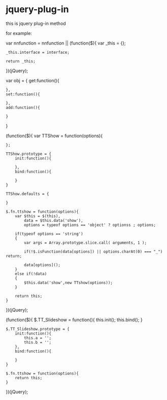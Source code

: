 jquery-plug-in
==============

this is jquery plug-in method


for example:

var nnfunction = nnfunction || (function($){
  var _this = {};
	
	_this.interface = interface;
	
	return _this;
})(jQuery);


var obj = {
	get:function(){
	
	},
	set:function(){
	
	},
	add:function(){
	
	}
}

(function($){
	var TTShow = function(options){
	
	};
	
	TTShow.prototype = {
		init:function(){
		
		},
		bind:function(){
		
		}
	}
	
	TTShow.defaults = {
	
	}
	
	$.fn.ttshow = function(options){
		var $this = $(this),
			data = $this.data('show'),
			options = typeof options == 'object' ? optionss ; options;
			
		if(typeof options == 'string')
		{
			var args = Array.prototype.slice.call( arguments, 1 );
			
			if(!$.isFunction(data[options]) || options.charAt(0) === "_") return;
			
			data[options]();
		}
		else if(!data)
		{
			$this.data('show',new TTshow(options));
		}
		
		return this;
	}
})(jQuery);


(function($){
	$.TT_Slideshow = function(){
		this.init();
		this.bind();
	}
	
	$.TT_Slideshow.prototype = {
		init:function(){
			this.a = '';
			this.b = '';
		},
		bind:function(){
		
		}
	}
	
	$.fn.ttshow = function(options){
		return this;
	}
	
	
})(jQuery);

